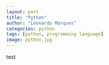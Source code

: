 ```yaml
---
layout: post
title: "Python"
author: "Leonardo Marques"
categories: python
tags: [python, programming language]
image: python.jpg
---
```


test
